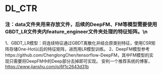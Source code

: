 # DL_CTR

### 注：data文件夹用来存放文件，后续的DeepFM、FM等模型需要使用GBDT_LR文件夹内feature_engineer文件夹处理的特征矩阵。\n
1、GBDT_LR模型：将连续特征通过GBDT离散化并结合原类别特征，使用CSR矩阵存储One-Hot以后的特征矩阵，进而用LR模型训练。
2、DeepFM模型参考https://github.com/ChenglongChen/tensorflow-DeepFM，其中FM模型的实现只需要将DeepFM中的Deep部分去掉即可实现。
安利一个推荐系统的博客，https://www.jianshu.com/p/6f1c2643d31b
